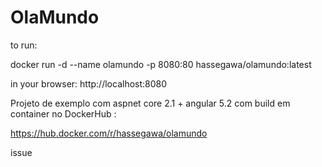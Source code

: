 # OlaMundo

to run:

 docker run -d --name olamundo -p 8080:80 hassegawa/olamundo:latest
 
 
in your browser:
  http://localhost:8080  


Projeto de exemplo com aspnet core 2.1 + angular 5.2
com build em container no DockerHub :

https://hub.docker.com/r/hassegawa/olamundo

issue
